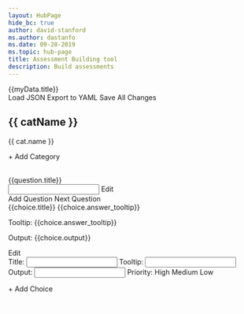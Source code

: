 ```yaml
---
layout: HubPage
hide_bc: true
author: david-stanford
ms.author: dastanfo
ms.date: 09-28-2019
ms.topic: hub-page
title: Assessment Building tool
description: Build assessments
---
```

<div ng-app="assessmentViewer" ng-controller="assessmentCtrl">
<div layout-padding ng-cloak>
<md-toolbar><div class="md-toolbar-tools"><div flex md-truncate>{{myData.title}}</div>
                    <md-button class="md-raised" onclick="document.getElementById('file-input').click();">Load JSON</md-button>
                    <input id="file-input" type="file" name="name" file-change="loadExternal" style="display: none;" />
                    <md-button class="md-raised" ng-click="exportYaml()">Export to YAML</md-button>
                    <md-button class="md-raised" ng-click="saveChanges()">Save All Changes</md-button>
                </div>
            </md-toolbar>
            <section layout="row">
                <md-sidenav md-is-locked-open="true" md-whiteframe="4" ng-class="md-sidenav-left" ng-if="myData.category">
                    <md-toolbar class="md-hue-3" md-toolbar>
                        <h1 class="md-toolbar-tools">{{ catName }}</h1>
                    </md-toolbar>
                    <md-content>
                        <md-list>
                            <md-list-item class="md-2-line" ng-click="select($index)" ng-repeat="cat in myData.category">
                                <p>{{ cat.name }}</p>
                            </md-list-item>
                            <md-list-item class="md-2-line" ng-click="addCategory()"><p>+ Add Category</p></md-list-item>
                        </md-list>
                    </md-content>
                </md-sidenav>
                <md-content flex>
                    <div ng-if="question">
                        <md-content>
                            <md-toolbar class="md-hue-3" md-toolbar>
                                <div class="md-toolbar-tools">
                                    <div layout="row" class="row" flex="100">
                                        <div ng-hide="edittitle" flex><br />{{question.title}}</div>
                                        <md-input-container ng-show="edittitle" flex>
                                                <input ng-model="question.title">
                                        </md-input-container>
                                        <md-switch ng-model="edittitle" >Edit</md-switch>                                    
                                    </div>
                                    <md-button class="md-raised" ng-click="addQuestion()">Add Question</md-button>
                                    <md-button class="md-raised" ng-click="nextQuestion()">Next Question</md-button>
                                </div>
                            </md-toolbar>
                            <md-content class="md-hue-1">
                                <div ng-repeat="choice in question.choices">
                                    <md-card>
                                        <md-list-item layout-padding layout="row" layout-wrap="">
                                        <div flex="grow">
                                                <span ><md-icon ng-bind="'check_box_outline_blank'"></md-icon>
                                                    <span ng-switch on="choice.priority">
                                                            <md-icon ng-bind="'arrow_upward'" ng-switch-when="high" style="color: red;" flex></md-icon>
                                                            <md-icon ng-bind="'more_horiz'" ng-switch-when="medium" style="color: orange;" flex></md-icon>
                                                            <md-icon ng-bind="'arrow_downward'" ng-switch-when="low" style="color: green;" flex></md-icon>
                                                            <md-icon ng-bind="'close'" ng-switch-default style="color: blue;" flex></md-icon>
                                                        {{choice.title}}
                                                        <md-button class="md-icon-button test-tooltip" aria-label="Info">
                                                            <md-tooltip ng-if="choice.answer_tooltip">{{choice.answer_tooltip}}</md-tooltip>
                                                            <md-icon ng-if="choice.answer_tooltip" ng-bind="'help_outline'" style="font-size: 16px; height: 12px;" flex></md-icon>
                                                        </md-button></span>
                                                    </span>  
                                                <p class="md-caption" flex="grow" >Tooltip: {{choice.answer_tooltip}}</p>
                                                <p class="md-caption" flex="grow" >Output: {{choice.output}}</p>
                                            </div>
                                            <md-switch aria-label="Toggle ngShow" ng-model="checked">Edit</md-switch>
                                        </md-list-item>
                                        <form name="editForm" layout-padding layout="row">
                                            <div class="flex flex-col" flex="100" ng-show="checked">
                                                <md-input-container class="md-block">
                                                    <label>Title:
                                                    </label>
                                                    <input ng-model="choice.title">
                                                </md-input-container>
                                                <md-input-container class="md-block">
                                                    <label>Tooltip:
                                                    </label>
                                                    <input ng-model="choice.answer_tooltip">
                                                </md-input-container>
                                                <md-input-container class="md-block">
                                                    <label>Output:
                                                    </label>
                                                    <input ng-model="choice.output">
                                                </md-input-container>
                                                <md-input-container class="md-block">
                                                    <label>Priority:
                                                    </label>
                                                    <md-select ng-model="choice.priority">
                                                        <md-option value="high">
                                                            High
                                                        </md-option>
                                                        <md-option value="medium">
                                                            Medium
                                                        </md-option>
                                                        <md-option value="low">
                                                            Low
                                                        </md-option>
                                                    </md-select>
                                                </md-input-container>
                                            </div>
                                        </form>
                                    </md-card>
                                </div>
                                <md-card><md-list-item class="md-2-line" ng-click="addChoice()"><p>+ Add Choice</p></md-list-item></md-card>
                            </md-content>
                        </div>
                    </md-content>
                </section>
            </div>
<img src="data:image/png;base64,iVBORw0KGgoAAAANSUhEUgAAAAEAAAABCAYAAAAfFcSJAAAADUlEQVR42mP8/5+hHgAHggJ/PchI7wAAAABJRU5ErkJggg==" onload="var link = document.createElement('link');link.setAttribute('type', 'text/css');link.setAttribute('href', 'https://ajax.googleapis.com/ajax/libs/angular_material/1.1.12/angular-material.min.css');document.head.appendChild(link);var link1 = document.createElement('link');link1.setAttribute('type', 'text/css');link1.setAttribute('href', 'https://fonts.googleapis.com/icon?family=Material+Icons');document.head.appendChild(link1);var link2 = document.createElement('link');link2.setAttribute('type', 'text/css');link2.setAttribute('href', 'https://fonts.googleapis.com/css?family=Roboto:300,400,500,700,400italic');document.head.appendChild(link2);var script = document.createElement('script');script.setAttribute('type', 'text/javascript');script.setAttribute('src', 'https://ajax.googleapis.com/ajax/libs/angularjs/1.7.6/angular.min.js');document.head.appendChild(script);var script1 = document.createElement('script');script1.setAttribute('type', 'text/javascript');script1.setAttribute('src', 'https://ajax.googleapis.com/ajax/libs/angularjs/1.7.6/angular-animate.min.js');document.head.appendChild(script1);var script2 = document.createElement('script');script2.setAttribute('type', 'text/javascript');script2.setAttribute('src', 'https://ajax.googleapis.com/ajax/libs/angularjs/1.7.6/angular-aria.min.js');document.head.appendChild(script2);var script3 = document.createElement('script');script3.setAttribute('type', 'text/javascript');script3.setAttribute('src', 'https://ajax.googleapis.com/ajax/libs/angularjs/1.7.6/angular-messages.min.js');document.head.appendChild(script3);" />

<img src="data:image/png;base64,iVBORw0KGgoAAAANSUhEUgAAAAEAAAABCAYAAAAfFcSJAAAADUlEQVR42mP8/5+hHgAHggJ/PchI7wAAAABJRU5ErkJggg==" onload="var app = angular.module('assessmentViewer', ['ngMaterial', 'ngMessages']).config(function($mdThemingProvider) { $mdThemingProvider.theme('default').primaryPalette('light-blue') .accentPalette('red'); }); app.controller('assessmentCtrl', function ($scope, $http) { $scope.questionIndex = 0; $scope.catIndex = 0; loadJson().then(function(response){ $scope.$apply(function(){ $scope.myData = response; console.log($scope.myData); }) }); $scope.select = function(index){ $scope.questionIndex = 0; $scope.catIndex = index; $scope.catName = $scope.myData.category[index].name; $scope.question = $scope.myData.category[index].questions[0]; }; $scope.nextQuestion = function(qIndex){ if ($scope.questionIndex + 1 < $scope.myData.category[$scope.catIndex].questions.length){ $scope.questionIndex++; $scope.question = $scope.myData.category[$scope.catIndex].questions[$scope.questionIndex]; } }; $scope.edit = function(index){ alert(JSON.stringify($scope.myData.category[$scope.catIndex].questions[$scope.questionIndex].choices[index])); }; $scope.addCategory = function(){ $scope.myData.category.push({'questions':[], 'name':'setMe'}); }; $scope.addQuestion = function(){ $scope.myData.category[$scope.catIndex].questions.push({'choices':[], 'title':'setMe', 'type':'checkbox'}); $scope.questionIndex = $scope.myData.category[$scope.catIndex].questions.length - 1; $scope.question = $scope.myData.category[$scope.catIndex].questions[$scope.questionIndex]; }; $scope.addChoice = function(){ $scope.myData.category[$scope.catIndex].questions[$scope.questionIndex].choices.push({'answer_tooltip':'','output':'', 'priority':'medium', 'title':'SetMe'}); }; $scope.saveChanges = function(){ saveData($scope.myData, 'assessment.json'); }; $scope.exportYaml = function(){ exportYML($scope.myData, $scope.myData.title.replace(' ', '-') + '.yml') }; $scope.loadExternal = function(){ console.log('external'); }; }); app.directive('fileChange', function () { return { restrict: 'A', link: function ($scope, el, attrs, ngModel) { el.bind('change', function (event) { console.log(event); var reader = new FileReader(); reader.readAsText(event.target.files[0], 'UTF-8'); reader.onload = function (evt) { var temp = evt.target.result; $scope.myData = JSON.parse(evt.target.result); }; reader.onerror = function (evt) { alert ('error reading file'); }; $scope.$apply(); }); } }; }); function isActive(state) { return this.$state.current.name.includes(state); }; function saveData(data, fileName) { var a = document.createElement('a'); document.body.appendChild(a); a.style = 'display: none'; var json = JSON.stringify(data, null, 2), blob = new Blob([json], {type: 'text/plain;charset=utf-8'}), url = window.URL.createObjectURL(blob); a.href = url; a.download = fileName; a.click(); window.URL.revokeObjectURL(url); }; function exportYML(data, fileName){ console.log('to be implemented'); }; async function loadJson(){ const response = await fetch('./assessment.json'); const myJson = await response.json(); return myJson; }; console.log('test');" />